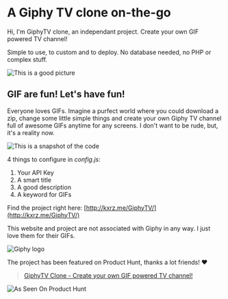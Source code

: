 # A Giphy TV clone on-the-go

Hi, I'm GiphyTV clone, an independant project. Create your own GIF powered TV channel!

Simple to use, to custom and to deploy. No database needed, no PHP or complex stuff.

![This is a good picture](http://kxrz.me/GiphyTV/images/og.jpg)

## GIF are fun! Let's have fun!

Everyone loves GIFs. Imagine a purfect world where you could download a zip, change some little simple things and create your own Giphy TV channel full of awesome GIFs anytime for any screens. I don't want to be rude, but, it's a reality now.

![This is a snapshot of the code](http://kxrz.me/GiphyTV/images/simple_custom.jpg)

4 things to configure in *config.js*:
1. Your API Key
2. A smart title
3. A good description
4. A keyword for GIFs

Find the project right here: [http://kxrz.me/GiphyTV/](http://kxrz.me/GiphyTV/)

This website and project are not associated with Giphy in any way. I just love them for their GIFs.

![Giphy logo](http://kxrz.me/GiphyTV/images/Poweredby_100px-White_VertLogo.png)

The project has been featured on Product Hunt, thanks a lot friends! ♥

> [GiphyTV Clone - Create your own GIF powered TV channel!](https://www.producthunt.com/posts/giphytv-clone)

![As Seen On Product Hunt](http://kxrz.me/GiphyTV/images/product_hunt.png)